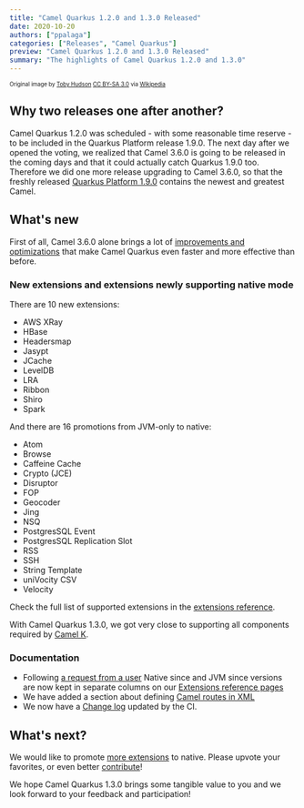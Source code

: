 ```yaml
---
title: "Camel Quarkus 1.2.0 and 1.3.0 Released"
date: 2020-10-20
authors: ["ppalaga"]
categories: ["Releases", "Camel Quarkus"]
preview: "Camel Quarkus 1.2.0 and 1.3.0 Released"
summary: "The highlights of Camel Quarkus 1.2.0 and 1.3.0"
---
```


<sub><sup>Original image by <a href="https://commons.wikimedia.org/wiki/User:99of9">Toby Hudson</a> <a href="https://creativecommons.org/licenses/by-sa/3.0">CC BY-SA 3.0</a> via <a href="https://en.wikipedia.org/wiki/Camel_racing#/media/File:CamelRacingCamelCup2009Heat.JPG">Wikipedia</a></sup></sub>

## Why two releases one after another?

Camel Quarkus 1.2.0 was scheduled - with some reasonable time reserve - to be included in the Quarkus Platform release
1.9.0. The next day after we opened the voting, we realized that Camel 3.6.0 is going to be released in the coming days
and that it could actually catch Quarkus 1.9.0 too. Therefore we did one more release upgrading to Camel 3.6.0, so that
the freshly released [Quarkus Platform 1.9.0](https://quarkus.io/blog/quarkus-1-9-0-final-released/) contains the newest
and greatest Camel.

## What's new

First of all, Camel 3.6.0 alone brings a lot of
[improvements and optimizations](/blog/2020/10/Camel36-Whatsnew/) that make Camel Quarkus
even faster and more effective than before.

### New extensions and extensions newly supporting native mode

There are 10 new extensions:

* AWS XRay
* HBase
* Headersmap
* Jasypt
* JCache
* LevelDB
* LRA
* Ribbon
* Shiro
* Spark

And there are 16 promotions from JVM-only to native:

* Atom
* Browse
* Caffeine Cache
* Crypto (JCE)
* Disruptor
* FOP
* Geocoder
* Jing
* NSQ
* PostgresSQL Event
* PostgresSQL Replication Slot
* RSS
* SSH
* String Template
* uniVocity CSV
* Velocity

Check the full list of supported extensions in the [extensions reference](/camel-quarkus/next/reference/index.html).

With Camel Quarkus 1.3.0, we got very close to supporting all components required by
[Camel K](/camel-k/next/index.html).

### Documentation

* Following [a request from a user](https://github.com/apache/camel-quarkus/issues/1781) Native since and JVM since
  versions are now kept in separate columns on our
  [Extensions reference pages](/camel-quarkus/next/reference/index.html)
* We have added a section about defining
  [Camel routes in XML](/camel-quarkus/next/user-guide/defining-camel-routes.html)
* We now have a [Change log](https://github.com/apache/camel-quarkus/blob/master/CHANGELOG.md) updated by the CI.

## What's next?

We would like to promote
[more extensions](https://github.com/apache/camel-quarkus/issues?q=is%3Aissue+is%3Aopen+label%3Anative) to native.
Please upvote your favorites, or even better [contribute](/camel-quarkus/next/contributor-guide/index.html)!

We hope Camel Quarkus 1.3.0 brings some tangible value to you and we look forward to your feedback and participation!
